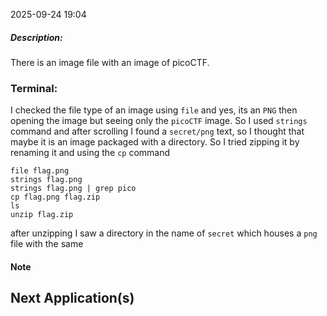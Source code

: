 2025-09-24 19:04

##### Description:
There is an image file with an image of picoCTF.

### Terminal:
I checked the file type of an image using `file` and yes, its an `PNG` then opening the image but seeing only the `picoCTF` image. So I used `strings` command and after scrolling I found a `secret/png` text, so I thought that maybe it is an image packaged with a directory. So I tried zipping it by renaming it and using the `cp` command

```
file flag.png
strings flag.png
strings flag.png | grep pico
cp flag.png flag.zip
ls
unzip flag.zip
```

after unzipping I saw a directory in the name of `secret` which houses a `png` file with the same 
#### Note


## Next Application(s)